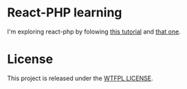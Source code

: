 # React-PHP learning

I'm exploring react-php by folowing [this tutorial](https://sergeyzhuk.me/2019/02/18/restful-api-with-reactphp-and-mysql/) and [that one](https://sergeyzhuk.me/2018/03/13/using-router-with-reactphp-http/).

# License

This project is released under the [WTFPL LICENSE](http://www.wtfpl.net/).
